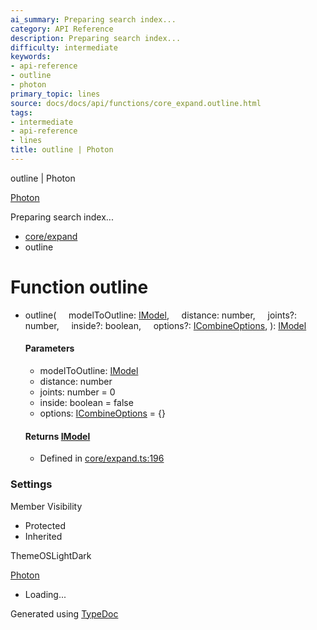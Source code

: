 ```yaml
---
ai_summary: Preparing search index...
category: API Reference
description: Preparing search index...
difficulty: intermediate
keywords:
- api-reference
- outline
- photon
primary_topic: lines
source: docs/docs/api/functions/core_expand.outline.html
tags:
- intermediate
- api-reference
- lines
title: outline | Photon
---
```

outline | Photon

[Photon](../index.md)




Preparing search index...

* [core/expand](../modules/core_expand.md)
* outline

# Function outline

* outline(
      modelToOutline: [IModel](../interfaces/core_schema.IModel.md),
      distance: number,
      joints?: number,
      inside?: boolean,
      options?: [ICombineOptions](../interfaces/core_core.ICombineOptions.md),
  ): [IModel](../interfaces/core_schema.IModel.md)

  #### Parameters

  + modelToOutline: [IModel](../interfaces/core_schema.IModel.md)
  + distance: number
  + joints: number = 0
  + inside: boolean = false
  + options: [ICombineOptions](../interfaces/core_core.ICombineOptions.md) = {}

  #### Returns [IModel](../interfaces/core_schema.IModel.md)

  + Defined in [core/expand.ts:196](https://github.com/mwhite454/photon/blob/main/packages/photon/src/core/expand.ts#L196)

### Settings

Member Visibility

* Protected
* Inherited

ThemeOSLightDark

[Photon](../index.md)

* Loading...

Generated using [TypeDoc](https://typedoc.org/)
